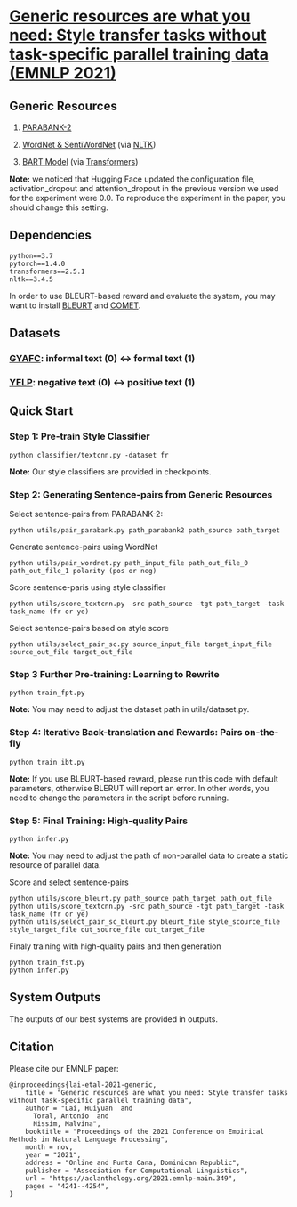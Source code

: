 
# [Generic resources are what you need: Style transfer tasks without task-specific parallel training data (EMNLP 2021)](https://arxiv.org/pdf/2109.04543.pdf)


## Generic Resources
1. [PARABANK-2](http://cs.jhu.edu/~vandurme/data/parabank-2.0.zip)

2. [WordNet & SentiWordNet](https://www.nltk.org/) (via [NLTK](https://www/nltk/org/))

3. [BART Model](https://huggingface.co/models) (via [Transformers](https://huggingface.co/transformers/))

**Note:** we noticed that Hugging Face updated the configuration file, activation_dropout and attention_dropout in the previous version we used for the experiment were 0.0. To reproduce the experiment in the paper, you should change this setting.


## Dependencies
```
python==3.7
pytorch==1.4.0
transformers==2.5.1
nltk==3.4.5
```
In order to use BLEURT-based reward and evaluate the system, you may want to install [BLEURT](https://github.com/google-research/bleurt) and [COMET](https://github.com/Unbabel/COMET).

## Datasets
### [GYAFC](https://github.com/raosudha89/GYAFC-corpus): informal text (0) <-> formal text (1)
### [YELP](https://github.com/lijuncen/Sentiment-and-Style-Transfer/tree/master/data/yelp): negative text (0) <-> positive text (1)

## Quick Start

### Step 1: Pre-train Style Classifier
```
python classifier/textcnn.py -dataset fr 
```
**Note:** Our style classifiers are provided in checkpoints.


### Step 2: Generating Sentence-pairs from Generic Resources

Select sentence-pairs from PARABANK-2:
```
python utils/pair_parabank.py path_parabank2 path_source path_target
```

Generate sentence-pairs using WordNet
```
python utils/pair_wordnet.py path_input_file path_out_file_0 path_out_file_1 polarity (pos or neg)
```

Score sentence-paris using style classifier
```
python utils/score_textcnn.py -src path_source -tgt path_target -task task_name (fr or ye)
```

Select sentence-pairs based on style score
```
python utils/select_pair_sc.py source_input_file target_input_file source_out_file target_out_file
```


### Step 3 Further Pre-training: Learning to Rewrite
```
python train_fpt.py
```
**Note:** You may need to adjust the dataset path in utils/dataset.py. 


### Step 4: Iterative Back-translation and Rewards: Pairs on-the-fly
```
python train_ibt.py
```
**Note:** If you use BLEURT-based reward, please run this code with default parameters, otherwise BLERUT will report an error. In other words, you need to change the parameters in the script before running.


### Step 5: Final Training: High-quality Pairs
```
python infer.py
```
**Note:** You may need to adjust the path of non-parallel data to create a static resource of parallel data. 

Score and select sentence-pairs
```
python utils/score_bleurt.py path_source path_target path_out_file
python utils/score_textcnn.py -src path_source -tgt path_target -task task_name (fr or ye)
python utils/select_pair_sc_bleurt.py bleurt_file style_scource_file style_target_file out_source_file out_target_file
```

Finaly training with high-quality pairs and then generation
```
python train_fst.py
python infer.py
```

## System Outputs
The outputs of our best systems are provided in outputs.


## Citation
Please cite our EMNLP paper:
```
@inproceedings{lai-etal-2021-generic,
    title = "Generic resources are what you need: Style transfer tasks without task-specific parallel training data",
    author = "Lai, Huiyuan  and
      Toral, Antonio  and
      Nissim, Malvina",
    booktitle = "Proceedings of the 2021 Conference on Empirical Methods in Natural Language Processing",
    month = nov,
    year = "2021",
    address = "Online and Punta Cana, Dominican Republic",
    publisher = "Association for Computational Linguistics",
    url = "https://aclanthology.org/2021.emnlp-main.349",
    pages = "4241--4254",
}
```
